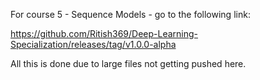 For course 5 - Sequence Models - go to the following link:

https://github.com/Ritish369/Deep-Learning-Specialization/releases/tag/v1.0.0-alpha

All this is done due to large files not getting pushed here.
